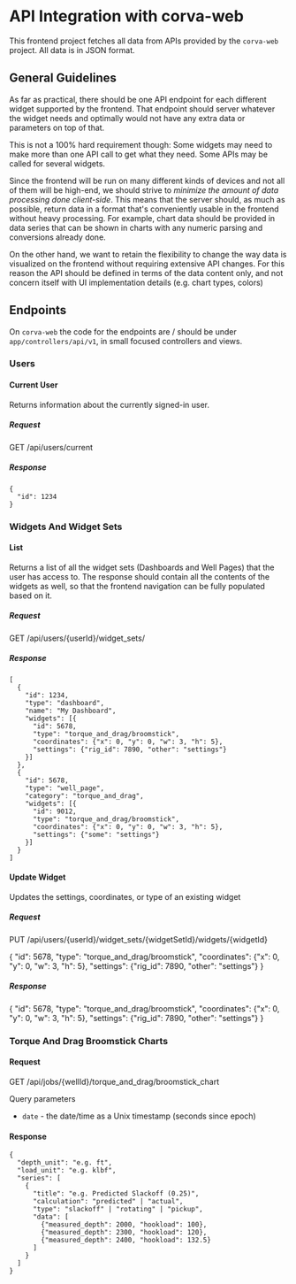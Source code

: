 # API Integration with corva-web

This frontend project fetches all data from APIs provided by the `corva-web` project. All data is in JSON format.

## General Guidelines

As far as practical, there should be one API endpoint for each different widget supported by the frontend. That endpoint should server whatever the widget needs and optimally would not have any extra data or parameters on top of that.

This is not a 100% hard requirement though: Some widgets may need to make more than one API call to get what they need. Some APIs may be called for several widgets.

Since the frontend will be run on many different kinds of devices and not all of them will be high-end, we should strive to *minimize the amount of data processing done client-side*. This means that the server should, as much as possible, return data in a format that's conveniently usable in the frontend without heavy processing. For example, chart data should be provided in data series that can be shown in charts with any numeric parsing and conversions already done. 

On the other hand, we want to retain the flexibility to change the way data is visualized on the frontend without requiring extensive API changes. For this reason the API should be defined in terms of the data content only, and not concern itself with UI implementation details (e.g. chart types, colors)

## Endpoints

On `corva-web` the code for the endpoints are / should be under `app/controllers/api/v1`, in small focused controllers and views.

### Users

#### Current User

Returns information about the currently signed-in user.

##### Request

   GET /api/users/current

##### Response

    {
      "id": 1234
    }

### Widgets And Widget Sets

#### List

Returns a list of all the widget sets (Dashboards and Well Pages) that the user has access to.
The response should contain all the contents of the widgets as well, so that the frontend
navigation can be fully populated based on it.

##### Request

   GET /api/users/{userId}/widget_sets/

##### Response

    [
      {
        "id": 1234,
        "type": "dashboard",
        "name": "My Dashboard",
        "widgets": [{
          "id": 5678,
          "type": "torque_and_drag/broomstick",
          "coordinates": {"x": 0, "y": 0, "w": 3, "h": 5},
          "settings": {"rig_id": 7890, "other": "settings"}
        }]
      },
      {
        "id": 5678,
        "type": "well_page",
        "category": "torque_and_drag",
        "widgets": [{
          "id": 9012,
          "type": "torque_and_drag/broomstick",
          "coordinates": {"x": 0, "y": 0, "w": 3, "h": 5},
          "settings": {"some": "settings"}
        }]
      }
    ]


#### Update Widget

Updates the settings, coordinates, or type of an existing widget

##### Request

   PUT /api/users/{userId}/widget_sets/{widgetSetId}/widgets/{widgetId}

   {
     "id": 5678,
     "type": "torque_and_drag/broomstick",
     "coordinates": {"x": 0, "y": 0, "w": 3, "h": 5},
     "settings": {"rig_id": 7890, "other": "settings"}
   }

##### Response

   {
     "id": 5678,
     "type": "torque_and_drag/broomstick",
     "coordinates": {"x": 0, "y": 0, "w": 3, "h": 5},
     "settings": {"rig_id": 7890, "other": "settings"}
   }

### Torque And Drag Broomstick Charts

#### Request

   GET /api/jobs/{wellId}/torque_and_drag/broomstick_chart

Query parameters

* `date` - the date/time as a Unix timestamp (seconds since epoch)

#### Response

    {
      "depth_unit": "e.g. ft",
      "load_unit": "e.g. klbf",
      "series": [
        {
          "title": "e.g. Predicted Slackoff (0.25)",
          "calculation": "predicted" | "actual",
          "type": "slackoff" | "rotating" | "pickup",
          "data": [
            {"measured_depth": 2000, "hookload": 100},
            {"measured_depth": 2300, "hookload": 120},
            {"measured_depth": 2400, "hookload": 132.5}
          ]
        }
      ]
    }